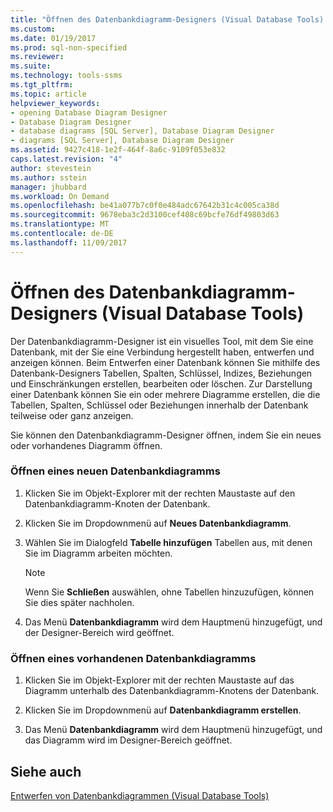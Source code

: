 ```yaml
---
title: "Öffnen des Datenbankdiagramm-Designers (Visual Database Tools) | Microsoft-Dokumentation"
ms.custom: 
ms.date: 01/19/2017
ms.prod: sql-non-specified
ms.reviewer: 
ms.suite: 
ms.technology: tools-ssms
ms.tgt_pltfrm: 
ms.topic: article
helpviewer_keywords:
- opening Database Diagram Designer
- Database Diagram Designer
- database diagrams [SQL Server], Database Diagram Designer
- diagrams [SQL Server], Database Diagram Designer
ms.assetid: 9427c418-1e2f-464f-8a6c-9109f053e832
caps.latest.revision: "4"
author: stevestein
ms.author: sstein
manager: jhubbard
ms.workload: On Demand
ms.openlocfilehash: be41a077b7c0f0e484adc67642b31c4c005ca38d
ms.sourcegitcommit: 9678eba3c2d3100cef408c69bcfe76df49803d63
ms.translationtype: MT
ms.contentlocale: de-DE
ms.lasthandoff: 11/09/2017
---
```

# <a name="open-database-diagram-designer-visual-database-tools"></a>Öffnen des Datenbankdiagramm-Designers (Visual Database Tools)
Der Datenbankdiagramm-Designer ist ein visuelles Tool, mit dem Sie eine Datenbank, mit der Sie eine Verbindung hergestellt haben, entwerfen und anzeigen können. Beim Entwerfen einer Datenbank können Sie mithilfe des Datenbank-Designers Tabellen, Spalten, Schlüssel, Indizes, Beziehungen und Einschränkungen erstellen, bearbeiten oder löschen. Zur Darstellung einer Datenbank können Sie ein oder mehrere Diagramme erstellen, die die Tabellen, Spalten, Schlüssel oder Beziehungen innerhalb der Datenbank teilweise oder ganz anzeigen.  
  
Sie können den Datenbankdiagramm-Designer öffnen, indem Sie ein neues oder vorhandenes Diagramm öffnen.  
  
### <a name="open-a-new-database-diagram"></a>Öffnen eines neuen Datenbankdiagramms  
  
1.  Klicken Sie im Objekt-Explorer mit der rechten Maustaste auf den Datenbankdiagramm-Knoten der Datenbank.  
  
2.  Klicken Sie im Dropdownmenü auf **Neues Datenbankdiagramm**.  
  
3.  Wählen Sie im Dialogfeld **Tabelle hinzufügen** Tabellen aus, mit denen Sie im Diagramm arbeiten möchten.  
  
    > [!NOTE]  
    > Wenn Sie **Schließen** auswählen, ohne Tabellen hinzuzufügen, können Sie dies später nachholen.  
  
4.  Das Menü **Datenbankdiagramm** wird dem Hauptmenü hinzugefügt, und der Designer-Bereich wird geöffnet.  
  
### <a name="open-an-existing-database-diagram"></a>Öffnen eines vorhandenen Datenbankdiagramms  
  
1.  Klicken Sie im Objekt-Explorer mit der rechten Maustaste auf das Diagramm unterhalb des Datenbankdiagramm-Knotens der Datenbank.  
  
2.  Klicken Sie im Dropdownmenü auf **Datenbankdiagramm erstellen**.  
  
3.  Das Menü **Datenbankdiagramm** wird dem Hauptmenü hinzugefügt, und das Diagramm wird im Designer-Bereich geöffnet.  
  
## <a name="see-also"></a>Siehe auch  
[Entwerfen von Datenbankdiagrammen &#40;Visual Database Tools&#41;](../../ssms/visual-db-tools/design-database-diagrams-visual-database-tools.md)  
  
